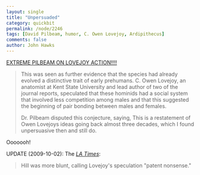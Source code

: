 ```yaml
---
layout: single 
title: "Unpersuaded" 
category: quickbit
permalink: /node/2246
tags: [David Pilbeam, humor, C. Owen Lovejoy, Ardipithecus] 
comments: false 
author: John Hawks 
---
```


<a href="http://www.nytimes.com/2009/10/02/science/02fossil.html">EXTREME PILBEAM ON LOVEJOY ACTION!!!!</a>

<blockquote>This was seen as further evidence that the species had already evolved a distinctive trait of early prehumans. C. Owen Lovejoy, an anatomist at Kent State University and lead author of two of the journal reports, speculated that these hominids had a social system that involved less competition among males and that this suggested the beginning of pair bonding between males and females.

Dr. Pilbeam disputed this conjecture, saying, This is a restatement of Owen Lovejoys ideas going back almost three decades, which I found unpersuasive then and still do.</blockquote>

Ooooooh!

UPDATE (2009-10-02): The <a href="http://www.latimes.com/news/nationworld/nation/la-sci-fossils2-2009oct02,0,3420742.story?track=rss"><i>LA Times</i></a>:

<blockquote>Hill was more blunt, calling Lovejoy's speculation "patent nonsense."</blockquote>

